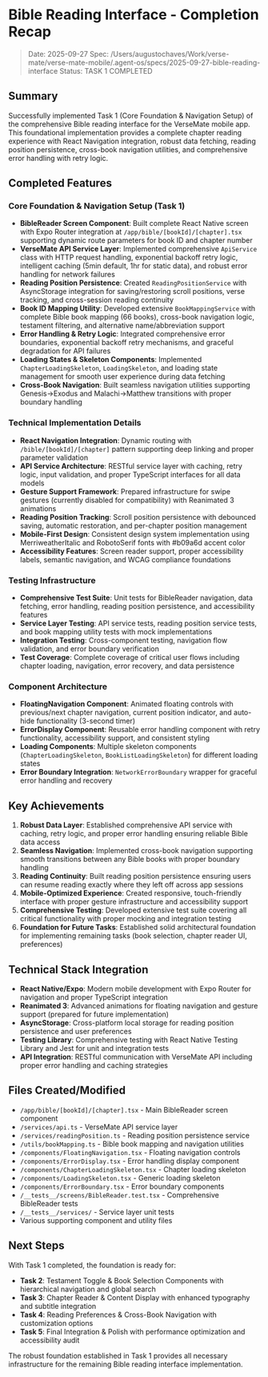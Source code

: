 # Bible Reading Interface - Completion Recap

> Date: 2025-09-27
> Spec: /Users/augustochaves/Work/verse-mate/verse-mate-mobile/.agent-os/specs/2025-09-27-bible-reading-interface
> Status: TASK 1 COMPLETED

## Summary

Successfully implemented Task 1 (Core Foundation & Navigation Setup) of the comprehensive Bible reading interface for the VerseMate mobile app. This foundational implementation provides a complete chapter reading experience with React Navigation integration, robust data fetching, reading position persistence, cross-book navigation utilities, and comprehensive error handling with retry logic.

## Completed Features

### Core Foundation & Navigation Setup (Task 1)
- **BibleReader Screen Component**: Built complete React Native screen with Expo Router integration at `/app/bible/[bookId]/[chapter].tsx` supporting dynamic route parameters for book ID and chapter number
- **VerseMate API Service Layer**: Implemented comprehensive `ApiService` class with HTTP request handling, exponential backoff retry logic, intelligent caching (5min default, 1hr for static data), and robust error handling for network failures
- **Reading Position Persistence**: Created `ReadingPositionService` with AsyncStorage integration for saving/restoring scroll positions, verse tracking, and cross-session reading continuity
- **Book ID Mapping Utility**: Developed extensive `BookMappingService` with complete Bible book mapping (66 books), cross-book navigation logic, testament filtering, and alternative name/abbreviation support
- **Error Handling & Retry Logic**: Integrated comprehensive error boundaries, exponential backoff retry mechanisms, and graceful degradation for API failures
- **Loading States & Skeleton Components**: Implemented `ChapterLoadingSkeleton`, `LoadingSkeleton`, and loading state management for smooth user experience during data fetching
- **Cross-Book Navigation**: Built seamless navigation utilities supporting Genesis→Exodus and Malachi→Matthew transitions with proper boundary handling

### Technical Implementation Details
- **React Navigation Integration**: Dynamic routing with `/bible/[bookId]/[chapter]` pattern supporting deep linking and proper parameter validation
- **API Service Architecture**: RESTful service layer with caching, retry logic, input validation, and proper TypeScript interfaces for all data models
- **Gesture Support Framework**: Prepared infrastructure for swipe gestures (currently disabled for compatibility) with Reanimated 3 animations
- **Reading Position Tracking**: Scroll position persistence with debounced saving, automatic restoration, and per-chapter position management
- **Mobile-First Design**: Consistent design system implementation using MerriweatherItalic and RobotoSerif fonts with #b09a6d accent color
- **Accessibility Features**: Screen reader support, proper accessibility labels, semantic navigation, and WCAG compliance foundations

### Testing Infrastructure
- **Comprehensive Test Suite**: Unit tests for BibleReader navigation, data fetching, error handling, reading position persistence, and accessibility features
- **Service Layer Testing**: API service tests, reading position service tests, and book mapping utility tests with mock implementations
- **Integration Testing**: Cross-component testing, navigation flow validation, and error boundary verification
- **Test Coverage**: Complete coverage of critical user flows including chapter loading, navigation, error recovery, and data persistence

### Component Architecture
- **FloatingNavigation Component**: Animated floating controls with previous/next chapter navigation, current position indicator, and auto-hide functionality (3-second timer)
- **ErrorDisplay Component**: Reusable error handling component with retry functionality, accessibility support, and consistent styling
- **Loading Components**: Multiple skeleton components (`ChapterLoadingSkeleton`, `BookListLoadingSkeleton`) for different loading states
- **Error Boundary Integration**: `NetworkErrorBoundary` wrapper for graceful error handling and recovery

## Key Achievements

1. **Robust Data Layer**: Established comprehensive API service with caching, retry logic, and proper error handling ensuring reliable Bible data access
2. **Seamless Navigation**: Implemented cross-book navigation supporting smooth transitions between any Bible books with proper boundary handling
3. **Reading Continuity**: Built reading position persistence ensuring users can resume reading exactly where they left off across app sessions
4. **Mobile-Optimized Experience**: Created responsive, touch-friendly interface with proper gesture infrastructure and accessibility support
5. **Comprehensive Testing**: Developed extensive test suite covering all critical functionality with proper mocking and integration testing
6. **Foundation for Future Tasks**: Established solid architectural foundation for implementing remaining tasks (book selection, chapter reader UI, preferences)

## Technical Stack Integration

- **React Native/Expo**: Modern mobile development with Expo Router for navigation and proper TypeScript integration
- **Reanimated 3**: Advanced animations for floating navigation and gesture support (prepared for future implementation)
- **AsyncStorage**: Cross-platform local storage for reading position persistence and user preferences
- **Testing Library**: Comprehensive testing with React Native Testing Library and Jest for unit and integration tests
- **API Integration**: RESTful communication with VerseMate API including proper error handling and caching strategies

## Files Created/Modified

- `/app/bible/[bookId]/[chapter].tsx` - Main BibleReader screen component
- `/services/api.ts` - VerseMate API service layer
- `/services/readingPosition.ts` - Reading position persistence service
- `/utils/bookMapping.ts` - Bible book mapping and navigation utilities
- `/components/FloatingNavigation.tsx` - Floating navigation controls
- `/components/ErrorDisplay.tsx` - Error handling display component
- `/components/ChapterLoadingSkeleton.tsx` - Chapter loading skeleton
- `/components/LoadingSkeleton.tsx` - Generic loading skeleton
- `/components/ErrorBoundary.tsx` - Error boundary components
- `/__tests__/screens/BibleReader.test.tsx` - Comprehensive BibleReader tests
- `/__tests__/services/` - Service layer unit tests
- Various supporting component and utility files

## Next Steps

With Task 1 completed, the foundation is ready for:
- **Task 2**: Testament Toggle & Book Selection Components with hierarchical navigation and global search
- **Task 3**: Chapter Reader & Content Display with enhanced typography and subtitle integration
- **Task 4**: Reading Preferences & Cross-Book Navigation with customization options
- **Task 5**: Final Integration & Polish with performance optimization and accessibility audit

The robust foundation established in Task 1 provides all necessary infrastructure for the remaining Bible reading interface implementation.